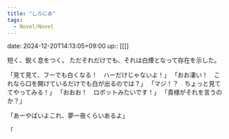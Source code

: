 ```yaml
---
title: "しろにあ"
tags:
  - Novel/Novel
---
```


date: 2024-12-20T14:13:05+09:00
up:: [[]]


短く、鋭く息をつく。
ただそれだけでも、それは白煙となって存在を示した。

「見て見て、フーでも白くなる！　ハーだけじゃないよ！」
「おお凄い！　これなら口を開けているだけでも白が出るのでは？」
「マジ！？　ちょっと見ててやってみる！」
「おおお！　ロボットみたいです！」
「貴様がそれを言うのか？」

「あーやばいよこれ、夢一夜くらいあるよ」


「



























